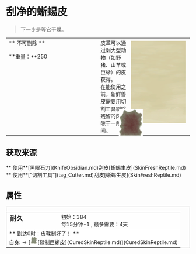 # 刮净的蜥蜴皮  
> 下一步是等它干燥。  
  
<style>
        .table5756 th,td{
            text-align:left;
            vertical-align:top;
        }
        </style><table class="table table-bordered table5756" data-toggle="table"  data-show-header="false"><thead style="display:none"><tr ><th  style="width:50%;"  >title</th><th  style="width:50%;"  ></th></tr></thead><tr ><td  style="width:50%;"  >** 不可删除 **<br><br>**重量：**250</td><td  style="width:50%;"  ><div style="float:right; margin:5px"><div class="gamecard" style="width:150px; height:225px;"><a href="SkinFleshedReptile.md" style="color:black"><img class="bg" decoding="async" src="../wiki/Sprite/BG_SandFront.png" href="a.md" style="max-width:150px;max-height:225px;"><img decoding="async" src="../wiki/Sprite/ReptileHideFleshed.png" class="cardimage" style="transform: translate(-50%, -50%) scale(0.4398826979472141);"><span style="font-size: 25px;">刮净的蜥蜴皮</span></a></div></div>皮革可以通过剥大型动物（如野猪、山羊或巨蜥）的皮获得。<br>在能使用之前，新鲜兽皮需要用切割工具剔除残留的肉后晾干一段时间。</td></tr></tbody></table>  
  
## 获取来源  
<div style="display:inline-block"><div class="gamedatalist" style="text-align:left;min-width:200px;min-height:0px;"><div style="display:inline-block"><div style="display:inline-block;vertical-align:middle;">** 使用**[黑曜石刀](KnifeObsidian.md)刮皮</div><div style="display:inline-block;vertical-align:middle;">[蜥蜴生皮](SkinFreshReptile.md)</div></div></div><div class="gamedatalist" style="text-align:left;min-width:200px;min-height:0px;"><div style="display:inline-block"><div style="display:inline-block;vertical-align:middle;">** 使用**[“切割工具”](tag_Cutter.md)刮皮</div><div style="display:inline-block;vertical-align:middle;">[蜥蜴生皮](SkinFreshReptile.md)</div></div></div></div>  
  
## 属性   
<div  style="border:1px solid #CCC;"><table style="margin-bottom:0px;"><tr><td style="width:30%;text-align:left; background-color:#FEFEFE;font-size:1.3em;font-weight:bold;">耐久</td><td style="font-size:1em;background-color:#FEFEFE">初始：384<br>每15分钟-1 , 最多需要：<font data-toggle="tooltip" data-placement="top" title="384TP">4天</font></td></tr><tr style="background-color:#FFFFFF"><td colspan=2>** 到达0时：皮鞣制好了！ **<br>自身: → [<div style="width:20px;display:inline-block;text-align:center"><img decoding="async" src="../wiki/Sprite/ReptileHideCured.png" href="a.md" style="max-width:20px;max-height:20px;"></div>[鞣制巨蜥皮](CuredSkinReptile.md)](CuredSkinReptile.md)</td></tr></table></div>  


<script>document.title="刮净的蜥蜴皮 - 卡牌生存百科 Card Survival Wiki";</script>